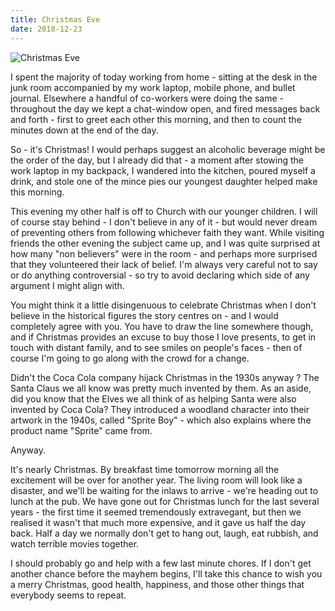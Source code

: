 ```yaml
---
title: Christmas Eve
date: 2018-12-23
---
```


![Christmas Eve](https://source.unsplash.com/9ZQzrLWV52M/1600x900)

I spent the majority of today working from home - sitting at the desk in the junk room accompanied by my work laptop, mobile phone, and bullet journal. Elsewhere a handful of co-workers were doing the same - throughout the day we kept a chat-window open, and fired messages back and forth - first to greet each other this morning, and then to count the minutes down at the end of the day.

So - it's Christmas! I would perhaps suggest an alcoholic beverage might be the order of the day, but I already did that - a moment after stowing the work laptop in my backpack, I wandered into the kitchen, poured myself a drink, and stole one of the mince pies our youngest daughter helped make this morning.

This evening my other half is off to Church with our younger children. I will of course stay behind - I don't believe in any of it - but would never dream of preventing others from following whichever faith they want. While visiting friends the other evening the subject came up, and I was quite surprised at how many "non believers" were in the room - and perhaps more surprised that they volunteered their lack of belief. I'm always very careful not to say or do anything controversial - so try to avoid declaring which side of any argument I might align with.

You might think it a little disingenuous to celebrate Christmas when I don't believe in the historical figures the story centres on - and I would completely agree with you. You have to draw the line somewhere though, and if Christmas provides an excuse to buy those I love presents, to get in touch with distant family, and to see smiles on people's faces - then of course I'm going to go along with the crowd for a change.

Didn't the Coca Cola company hijack Christmas in the 1930s anyway ? The Santa Claus we all know was pretty much invented by them. As an aside, did you know that the Elves we all think of as helping Santa were also invented by Coca Cola? They introduced a woodland character into their artwork in the 1940s, called "Sprite Boy" - which also explains where the product name "Sprite" came from.

Anyway.

It's nearly Christmas. By breakfast time tomorrow morning all the excitement will be over for another year. The living room will look like a disaster, and we'll be waiting for the inlaws to arrive - we're heading out to lunch at the pub. We have gone out for Christmas lunch for the last several years - the first time it seemed tremendously extravegant, but then we realised it wasn't that much more expensive, and it gave us half the day back. Half a day we normally don't get to hang out, laugh, eat rubbish, and watch terrible movies together.

I should probably go and help with a few last minute chores. If I don't get another chance before the mayhem begins, I'll take this chance to wish you a merry Christmas, good health, happiness, and those other things that everybody seems to repeat.